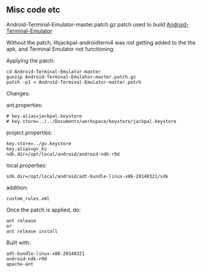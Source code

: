 ## Misc code etc

Android-Terminal-Emulator-master.patch.gz
patch used to build [Android-Terminal-Emulator](https://github.com/jackpal/Android-Terminal-Emulator) 

Without the patch, libjackpal-androidterm4 was not getting added to the the apk, and Terminal Emulator not functioning.
	
Applying the patch:

	cd Android-Terminal-Emulator-master
	gunzip Android-Terminal-Emulator-master.patch.gz
	patch -p1 < Android-Terminal-Emulator-master.patch

Changes:

ant.properties:

	# key.alias=jackpal.keystore
	# key.store=../../Documents/workspace/keystore/jackpal.keystore


project.properties:

	key.store=../gv.keystore
	key.alias=gv_ks
	ndk.dir=/opt/local/android/android-ndk-r9d

local.properties:

	sdk.dir=/opt/local/android/adt-bundle-linux-x86-20140321/sdk

addition:

	custom_rules.xml	


Once the patch is applied, do:

	ant release 
	or
	ant release install

Built with:

	adt-bundle-linux-x86-20140321
	android-ndk-r9d
	apache-ant

